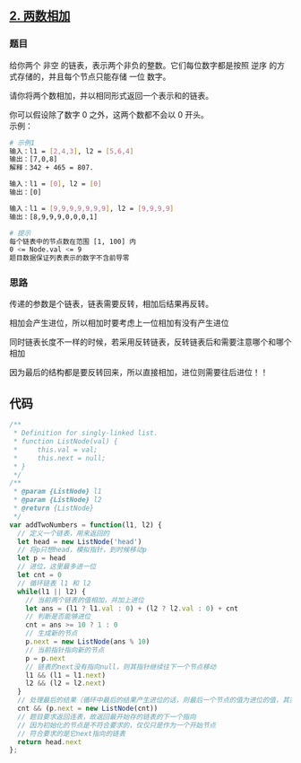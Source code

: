 ## [2. 两数相加](https://leetcode-cn.com/problems/add-two-numbers/)
### 题目
给你两个 非空 的链表，表示两个非负的整数。它们每位数字都是按照 逆序 的方式存储的，并且每个节点只能存储 一位 数字。

请你将两个数相加，并以相同形式返回一个表示和的链表。

你可以假设除了数字 0 之外，这两个数都不会以 0 开头。\
示例：
```sh
# 示例1
输入：l1 = [2,4,3], l2 = [5,6,4]
输出：[7,0,8]
解释：342 + 465 = 807.

输入：l1 = [0], l2 = [0]
输出：[0]

输入：l1 = [9,9,9,9,9,9,9], l2 = [9,9,9,9]
输出：[8,9,9,9,0,0,0,1]

# 提示
每个链表中的节点数在范围 [1, 100] 内
0 <= Node.val <= 9
题目数据保证列表表示的数字不含前导零
```
### 思路
传递的参数是个链表，链表需要反转，相加后结果再反转。

相加会产生进位，所以相加时要考虑上一位相加有没有产生进位

同时链表长度不一样的时候，若采用反转链表，反转链表后和需要注意哪个和哪个相加

因为最后的结构都是要反转回来，所以直接相加，进位则需要往后进位！！
## 代码
```javascript
/**
 * Definition for singly-linked list.
 * function ListNode(val) {
 *     this.val = val;
 *     this.next = null;
 * }
 */
/**
 * @param {ListNode} l1
 * @param {ListNode} l2
 * @return {ListNode}
 */
var addTwoNumbers = function(l1, l2) {
  // 定义一个链表，用来返回的
  let head = new ListNode('head')
  // 将p只想head，模拟指针，到时候移动p
  let p = head
  // 进位，这里最多进一位
  let cnt = 0
  // 循环链表 l1 和 l2
  while(l1 || l2) {
    // 当前两个链表的值相加，并加上进位
    let ans = (l1 ? l1.val : 0) + (l2 ? l2.val : 0) + cnt
    // 判断是否能够进位
    cnt = ans >= 10 ? 1 : 0
    // 生成新的节点
    p.next = new ListNode(ans % 10)
    // 当前指针指向新的节点
    p = p.next
    // 链表的next没有指向null，则其指针继续往下一个节点移动
    l1 && (l1 = l1.next)
    l2 && (l2 = l2.next)
  }
  // 处理最后的结果（循环中最后的结果产生进位的话，则最后一个节点的值为进位的值，其实就是1）
  cnt && (p.next = new ListNode(cnt))
  // 题目要求返回连表，故返回最开始存的链表的下一个指向
  // 因为初始化的节点是不符合要求的，仅仅只是作为一个开始节点
  // 符合要求的是它next指向的链表
  return head.next
};
```


